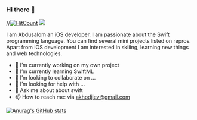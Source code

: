### Hi there 👋

 //[![HitCount](https://hits.dwyl.com/AbdusalomH/vk-client.svg?style=flat-square)](http://hits.dwyl.com/AbdusalomH/vk-client)
 ![](https://komarev.com/ghpvc/?AbdusalomH=AbdusalomH)




I am Abdusalom an iOS developer. I am passionate about the Swift programming language. You can find several mini projects listed on repros. Apart from iOS development I am interested in skiiing, learning new things and web technologies.


- 🔭 I’m currently working on my own project
- 🌱 I’m currently learning SwiftML
- 👯 I’m looking to collaborate on ...
- 🤔 I’m looking for help with ...
- 💬 Ask me about about swift
- 📫 How to reach me: via akhodjiev@gmail.com

[![Anurag's GitHub stats](https://github-readme-stats.vercel.app/api?username=AbdusalomH)](https://github.com/anuraghazra/github-readme-stats)

